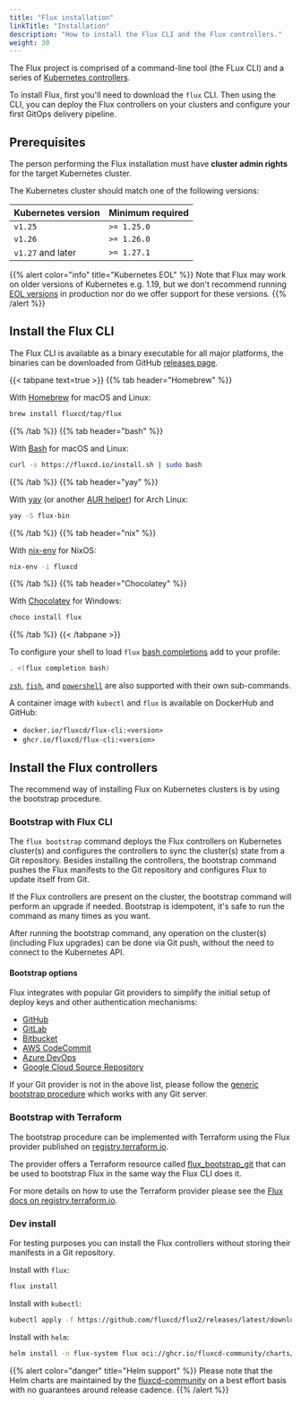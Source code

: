 ```yaml
---
title: "Flux installation"
linkTitle: "Installation"
description: "How to install the Flux CLI and the Flux controllers."
weight: 30
---
```


The Flux project is comprised of a command-line tool (the FLux CLI) and a series
of [Kubernetes controllers](/flux/components/).

To install Flux, first you'll need to download the `flux` CLI.
Then using the CLI, you can deploy the Flux controllers on your clusters
and configure your first GitOps delivery pipeline.

## Prerequisites

The person performing the Flux installation must have
**cluster admin rights** for the target Kubernetes cluster.

The Kubernetes cluster should match one of the following versions:

| Kubernetes version | Minimum required |
|--------------------|------------------|
| `v1.25`            | `>= 1.25.0`      |
| `v1.26`            | `>= 1.26.0`      |
| `v1.27` and later  | `>= 1.27.1`      |

{{% alert color="info" title="Kubernetes EOL" %}}
Note that Flux may work on older versions of Kubernetes e.g. 1.19,
but we don't recommend running [EOL versions](https://endoflife.date/kubernetes)
in production nor do we offer support for these versions.
{{% /alert %}}

## Install the Flux CLI

The Flux CLI is available as a binary executable for all major platforms,
the binaries can be downloaded from GitHub
[releases page](https://github.com/fluxcd/flux2/releases).

{{< tabpane text=true >}}
{{% tab header="Homebrew" %}}

With [Homebrew](https://brew.sh) for macOS and Linux:

```sh
brew install fluxcd/tap/flux
```

{{% /tab %}}
{{% tab header="bash" %}}

With [Bash](https://www.gnu.org/software/bash/) for macOS and Linux:

```sh
curl -s https://fluxcd.io/install.sh | sudo bash
```

{{% /tab %}}
{{% tab header="yay" %}}

With [yay](https://github.com/Jguer/yay) (or another [AUR helper](https://wiki.archlinux.org/title/AUR_helpers)) for Arch Linux:

```sh
yay -S flux-bin
```

{{% /tab %}}
{{% tab header="nix" %}}

With [nix-env](https://nixos.org/manual/nix/unstable/command-ref/nix-env.html) for NixOS:

```sh
nix-env -i fluxcd
```

{{% /tab %}}
{{% tab header="Chocolatey" %}}

With [Chocolatey](https://chocolatey.org/) for Windows:

```powershell
choco install flux
```

{{% /tab %}}
{{< /tabpane >}}

To configure your shell to load `flux` [bash completions](./cmd/flux_completion_bash.md) add to your profile:

```sh
. <(flux completion bash)
```

[`zsh`](./cmd/flux_completion_zsh.md), [`fish`](./cmd/flux_completion_fish.md),
and [`powershell`](./cmd/flux_completion_powershell.md)
are also supported with their own sub-commands.

A container image with `kubectl` and `flux` is available on DockerHub and GitHub:

* `docker.io/fluxcd/flux-cli:<version>`
* `ghcr.io/fluxcd/flux-cli:<version>`

## Install the Flux controllers

The recommend way of installing Flux on Kubernetes clusters is by using the bootstrap procedure.

### Bootstrap with Flux CLI

The `flux bootstrap` command deploys the Flux controllers on Kubernetes cluster(s)
and configures the controllers to sync the cluster(s) state from a Git repository.
Besides installing the controllers, the bootstrap command pushes the Flux manifests
to the Git repository and configures Flux to update itself from Git.

If the Flux controllers are present on the cluster, the bootstrap command will perform
an upgrade if needed. Bootstrap is idempotent, it's safe to run the command as many times as you want.

After running the bootstrap command, any operation on the cluster(s) (including Flux upgrades)
can be done via Git push, without the need to connect to the Kubernetes API.

#### Bootstrap options

Flux integrates with popular Git providers to simplify the
initial setup of deploy keys and other authentication mechanisms:

* [GitHub](./bootstrap/github.md)
* [GitLab](./bootstrap/gitlab.md)
* [Bitbucket](./bootstrap/bitbucket.md)
* [AWS CodeCommit](./bootstrap/aws-code-commit.md)
* [Azure DevOps](./bootstrap/azure.md)
* [Google Cloud Source Repository](./bootstrap/google-cloud-source.md)

If your Git provider is not in the above list,
please follow the [generic bootstrap procedure](./bootstrap/generic-git-server.md)
which works with any Git server.

### Bootstrap with Terraform

The bootstrap procedure can be implemented with Terraform using the Flux provider published on
[registry.terraform.io](https://registry.terraform.io/providers/fluxcd/flux).

The provider offers a Terraform resource called
[flux_bootstrap_git](https://registry.terraform.io/providers/fluxcd/flux/latest/docs/resources/bootstrap_git)
that can be used to bootstrap Flux in the same way the Flux CLI does it.

For more details on how to use the Terraform provider
please see the [Flux docs on registry.terraform.io](https://registry.terraform.io/providers/fluxcd/flux/latest/docs).

### Dev install

For testing purposes you can install the Flux controllers
without storing their manifests in a Git repository.

Install with `flux`:

```sh
flux install
```

Install with `kubectl`:

```sh
kubectl apply -f https://github.com/fluxcd/flux2/releases/latest/download/install.yaml
```

Install with `helm`:

```sh
helm install -n flux-system flux oci://ghcr.io/fluxcd-community/charts/flux2
```

{{% alert color="danger" title="Helm support" %}}
Please note that the Helm charts are maintained by
the [fluxcd-community](https://github.com/fluxcd-community/helm-charts) on
a best effort basis with no guarantees around release cadence.
{{% /alert %}}
